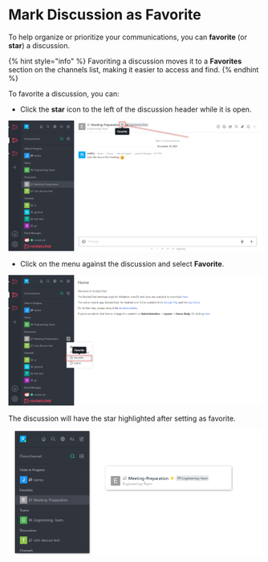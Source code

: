 # Mark Discussion as Favorite

To help organize or prioritize your communications, you can **favorite** (or **star**) a discussion.

{% hint style="info" %}
Favoriting a discussion moves it to a **Favorites** section on the channels list, making it easier to access and find.
{% endhint %}

To favorite a discussion, you can:

* Click the **star** icon to the left of the discussion header while it is open.

![](<../../../../../.gitbook/assets/image (676) (1).png>)

* Click on the menu against the discussion and select **Favorite**.

![](<../../../../../.gitbook/assets/image (647) (1) (1) (1).png>)

The discussion will have the star highlighted after setting as favorite.

![](<../../../../../.gitbook/assets/image (641) (1) (1) (1) (1) (1).png>)
